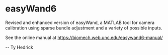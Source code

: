 # easyWand6
Revised and enhanced version of easyWand, a MATLAB tool for camera calibration using sparse bundle adjustment and a variety of possible inputs.

See the online manual at https://biomech.web.unc.edu/easywand6-manual/

--
Ty Hedrick
